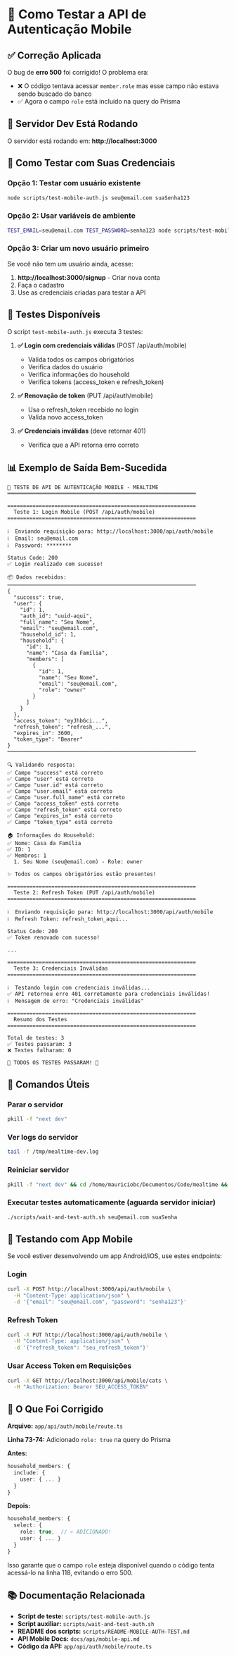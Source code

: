 # 🧪 Como Testar a API de Autenticação Mobile

## ✅ Correção Aplicada

O bug de **erro 500** foi corrigido! O problema era:
- ❌ O código tentava acessar `member.role` mas esse campo não estava sendo buscado do banco
- ✅ Agora o campo `role` está incluído na query do Prisma

## 🚀 Servidor Dev Está Rodando

O servidor está rodando em: **http://localhost:3000**

## 📝 Como Testar com Suas Credenciais

### Opção 1: Testar com usuário existente

```bash
node scripts/test-mobile-auth.js seu@email.com suaSenha123
```

### Opção 2: Usar variáveis de ambiente

```bash
TEST_EMAIL=seu@email.com TEST_PASSWORD=senha123 node scripts/test-mobile-auth.js
```

### Opção 3: Criar um novo usuário primeiro

Se você não tem um usuário ainda, acesse:
1. **http://localhost:3000/signup** - Criar nova conta
2. Faça o cadastro
3. Use as credenciais criadas para testar a API

## 🧪 Testes Disponíveis

O script `test-mobile-auth.js` executa 3 testes:

1. **✅ Login com credenciais válidas** (POST /api/auth/mobile)
   - Valida todos os campos obrigatórios
   - Verifica dados do usuário
   - Verifica informações do household
   - Verifica tokens (access_token e refresh_token)

2. **✅ Renovação de token** (PUT /api/auth/mobile)
   - Usa o refresh_token recebido no login
   - Valida novo access_token

3. **✅ Credenciais inválidas** (deve retornar 401)
   - Verifica que a API retorna erro correto

## 📊 Exemplo de Saída Bem-Sucedida

```
🚀 TESTE DE API DE AUTENTICAÇÃO MOBILE - MEALTIME
════════════════════════════════════════════════════════════

============================================================
  Teste 1: Login Mobile (POST /api/auth/mobile)
============================================================

ℹ️  Enviando requisição para: http://localhost:3000/api/auth/mobile
ℹ️  Email: seu@email.com
ℹ️  Password: ********

Status Code: 200
✅ Login realizado com sucesso!

📦 Dados recebidos:
────────────────────────────────────────────────────────────
{
  "success": true,
  "user": {
    "id": 1,
    "auth_id": "uuid-aqui",
    "full_name": "Seu Nome",
    "email": "seu@email.com",
    "household_id": 1,
    "household": {
      "id": 1,
      "name": "Casa da Família",
      "members": [
        {
          "id": 1,
          "name": "Seu Nome",
          "email": "seu@email.com",
          "role": "owner"
        }
      ]
    }
  },
  "access_token": "eyJhbGci...",
  "refresh_token": "refresh_...",
  "expires_in": 3600,
  "token_type": "Bearer"
}
────────────────────────────────────────────────────────────

🔍 Validando resposta:
✅ Campo "success" está correto
✅ Campo "user" está correto
✅ Campo "user.id" está correto
✅ Campo "user.email" está correto
✅ Campo "user.full_name" está correto
✅ Campo "access_token" está correto
✅ Campo "refresh_token" está correto
✅ Campo "expires_in" está correto
✅ Campo "token_type" está correto

🏠 Informações do Household:
✅ Nome: Casa da Família
✅ ID: 1
✅ Membros: 1
  1. Seu Nome (seu@email.com) - Role: owner

✨ Todos os campos obrigatórios estão presentes!

============================================================
  Teste 2: Refresh Token (PUT /api/auth/mobile)
============================================================

ℹ️  Enviando requisição para: http://localhost:3000/api/auth/mobile
ℹ️  Refresh Token: refresh_token_aqui...

Status Code: 200
✅ Token renovado com sucesso!

...

============================================================
  Teste 3: Credenciais Inválidas
============================================================

ℹ️  Testando login com credenciais inválidas...
✅ API retornou erro 401 corretamente para credenciais inválidas!
ℹ️  Mensagem de erro: "Credenciais inválidas"

============================================================
  Resumo dos Testes
============================================================

Total de testes: 3
✅ Testes passaram: 3
❌ Testes falharam: 0

🎉 TODOS OS TESTES PASSARAM! 🎉
```

## 🔧 Comandos Úteis

### Parar o servidor
```bash
pkill -f "next dev"
```

### Ver logs do servidor
```bash
tail -f /tmp/mealtime-dev.log
```

### Reiniciar servidor
```bash
pkill -f "next dev" && cd /home/mauriciobc/Documentos/Code/mealtime && npm run dev
```

### Executar testes automaticamente (aguarda servidor iniciar)
```bash
./scripts/wait-and-test-auth.sh seu@email.com suaSenha
```

## 📱 Testando com App Mobile

Se você estiver desenvolvendo um app Android/iOS, use estes endpoints:

### Login
```bash
curl -X POST http://localhost:3000/api/auth/mobile \
  -H "Content-Type: application/json" \
  -d '{"email": "seu@email.com", "password": "senha123"}'
```

### Refresh Token
```bash
curl -X PUT http://localhost:3000/api/auth/mobile \
  -H "Content-Type: application/json" \
  -d '{"refresh_token": "seu_refresh_token"}'
```

### Usar Access Token em Requisições
```bash
curl -X GET http://localhost:3000/api/mobile/cats \
  -H "Authorization: Bearer SEU_ACCESS_TOKEN"
```

## 🐛 O Que Foi Corrigido

**Arquivo:** `app/api/auth/mobile/route.ts`

**Linha 73-74:** Adicionado `role: true` na query do Prisma

**Antes:**
```typescript
household_members: {
  include: {
    user: { ... }
  }
}
```

**Depois:**
```typescript
household_members: {
  select: {
    role: true,  // ← ADICIONADO!
    user: { ... }
  }
}
```

Isso garante que o campo `role` esteja disponível quando o código tenta acessá-lo na linha 118, evitando o erro 500.

## 📚 Documentação Relacionada

- **Script de teste:** `scripts/test-mobile-auth.js`
- **Script auxiliar:** `scripts/wait-and-test-auth.sh`
- **README dos scripts:** `scripts/README-MOBILE-AUTH-TEST.md`
- **API Mobile Docs:** `docs/api/mobile-api.md`
- **Código da API:** `app/api/auth/mobile/route.ts`


